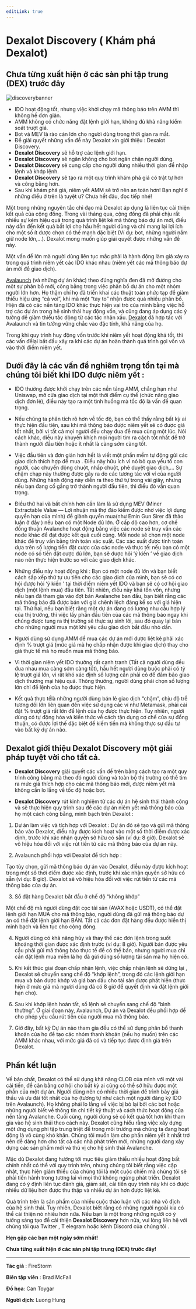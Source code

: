 ```yaml
---
editLink: true
---
```


# Dexalot Discovery ( Khám phá Dexalot)

## Chưa từng xuất hiện ở các sàn phi tập trung (DEX) trước đây

![discoverybanner](/images/discovery/discoverybanner.png)

* IDO hoạt động tốt, nhưng việc khởi chạy mã thông báo trên AMM thì không hề đơn giản.
* AMM không có chức năng đặt lệnh giới hạn, không đủ khả năng kiểm soát trượt giá.
* Bot và MEV là rào cản lớn cho người dùng trong thời gian ra mắt.
* Để giải quyết những vấn đề này Dexalot xin giới thiệu : Dexalot Discovery.
* **Dexalot Discovery** sẽ hỗ trợ các lệnh giới hạn.
* **Dexalot Discovery** sẽ ngăn không cho bot ngăn chặn người dùng.
* **Dexalot Discovery** sẽ cung cấp cho người dùng nhiều thời gian để nhập lệnh và khớp lệnh.
* **Dexalot Discovery** sẽ tạo ra một quy trình khám phá giá có trật tự hơn và công bằng hơn.
* Sau khi khám phá giá, niêm yết AMM sẽ trở nên an toàn hơn!
Bạn nghĩ ở những điều ở trên là tuyệt ư? Chưa hết đâu, đọc tiếp nhé!

Một trong những nguyên tắc chỉ đạo mà Dexalot áp dụng là liên tục cải thiện kết quả của cộng đồng. Trong vài tháng qua, cộng đồng đã phải chịu rất nhiều sự kém hiệu quả trong quá trình liệt kê mã thông báo dự án mới, điều này dẫn đến kết quả bất lợi cho hầu hết người dùng và chỉ mang lại lợi ích cho một số ít được chọn có thế mạnh đặc biệt (Ví dụ: bot, những người nắm giữ node lớn,…). Dexalot mong muốn giúp giải quyết được những vấn đề này.

Một vấn đề lớn mà người dùng liên tục mắc phải là hành động làm giá xảy ra trong quá trình niêm yết các IDO khác nhau (niêm yết các mã thông báo dự án mới để giao dịch).

[Avalaunch](https://avalaunch.app/) (và những dự án khác) theo đúng nghĩa đen đã mở đường cho một sự phân bổ mới, công bằng trong việc phân bổ dự án cho một nhóm người lớn hơn. Họ thậm chí họ đã triển khai các thuật toán phức tạp để giảm thiểu hiệu ứng “cá voi”, khi mà một “tay to” nhận được quá nhiều phân bổ. Hiện đã có các nền tảng IDO khác thực hiện vai trò của mình bằng việc hỗ trợ các dự án trong hệ sinh thái huy động vốn, và cũng đang áp dụng các ý tưởng để giảm thiểu tác động từ các tác nhân xấu. [Dexalot]((https://dexalot.com/)) đã hợp tác với Avalaunch và tin tưởng vững chắc vào đặc tính, khả năng của họ.

Trong khi quy trình huy động vốn trước khi niêm yết hoạt động khá tốt, thì các vấn đềlại bắt đầu xảy ra khi các dự án hoàn thành quá trình gọi vốn và vào thời điểm niêm yết.

## Dưới đây là các vấn đề nghiêm trọng tồn tại mà chúng tôi biết khi IDO được niêm yết :

* IDO thường được khởi chạy trên các nền tảng AMM, chẳng hạn như Uniswap, mở cửa giao dịch tại một thời điểm cụ thể (chức năng giao dịch đơn lẻ), điều này tạo ra một tình huống mà tốc độ là vấn đề quan trọng.

* Nếu chúng ta phân tích rõ hơn về tốc độ, bạn có thể thấy rằng bất kỳ ai thực hiện đầu tiên, sau khi mã thông báo được niêm yết sẽ có được giá tốt nhất, bởi vì tất cả mọi người đều chạy đua để mua cùng một lúc. Nói cách khác, điều này khuyến khích mọi người tìm ra cách tốt nhất để trở thành người đầu tiên hoặc ít nhất là càng sớm càng tốt.

* Việc đầu tiên và đơn giản hơn hết là viết một phần mềm tự động gửi các giao dịch thích hợp để mua . Điều này hữu ích vì nó bỏ qua yếu tố con người, các chuyển động chuột, nhấp chuột, phê duyệt giao dịch,… Sự chậm chạp này thường được gây ra do các tương tác với ví của người dùng. Những hành động này diễn ra theo thứ tự trong vài giây, nhưng nếu bạn đang cố gắng trở thành người đầu tiên, thì điều đó vẫn quan trọng.

* Điều thứ hai và bất chính hơn cần làm là sử dụng MEV (Miner Extractable Value — Lợi nhuận mà thợ đào kiếm được nhờ việc lợi dụng quyền hạn của mình) để giành quyền mua(như Emin Gun Sirer đã thảo luận ở đây ) nếu bạn có một Node đủ lớn. Ở cấp độ cao hơn, cơ chế đồng thuận Avalanche hoạt động bằng việc các node sẽ truy vấn các node khác để đạt được kết quả cuối cùng. Mỗi node sẽ chọn một node khác để truy vấn bằng tính toán xác suất. Các xác suất được tính toán dựa trên số lượng tiền đặt cược của các node và thực tế: nếu bạn có một node có số tiền đặt cược đủ lớn, bạn sẽ được hỏi ‘ý kiến ​’ về giao dịch nào nên thực hiện trước so với các giao dịch khác.

* Những điều này hoạt động khi : Bạn có một node đủ lớn và bạn biết cách sắp xếp thứ tự ưu tiên cho các giao dịch của mình, bạn sẽ có cơ hội được hỏi ‘ý kiến ​​’ tại thời điểm niêm yết IDO và bạn sẽ có cơ hội giao dịch (một lệnh mua) đầu tiên. Tất nhiên, điều này khá tốn vốn, nhưng nếu bạn đã tham gia vào đợt bán Avalanche ban đầu, bạn biết rằng các mã thông báo đã được bán với giá chênh lệch đáng kể so với giá hiện tại. Thứ hai, nếu bạn biết rằng một dự án đang có lượng nhu cầu hợp lý của thị trường, thì việc lấy phần đầu tiên của các mã thông báo ngay khi chúng được tung ra thị trường sẽ thực sự sinh lời, sau đó quay lại bán cho những người mua một khi yêu cầu giao dịch bắt đầu nhỏ dần.

* Người dùng sử dụng AMM để mua các dự án mới được liệt kê phải xác định % trượt giá (mức giá mà họ chấp nhận được khi giao dịch) thay cho giá thực tế mà họ muốn mua mã thông báo.

* Vì thời gian niêm yết IDO thường rất cạnh tranh (Tất cả người dùng đều đua nhau mua càng sớm càng tốt), hầu hết người dùng buộc phải có tỷ lệ trượt giá lớn, vì rất khó xác định số lượng cần phải có để đảm bảo giao dịch thương mại hiệu quả. Thông thường, người dùng phải chọn số lượng lớn chỉ để lệnh của họ được thực hiện.

* Kết quả thực tếlà những người dùng bán lẻ giao dịch “chậm”, chịu độ trễ tương đối lớn liên quan đến việc sử dụng các ví như Metamask, phải cài đặt % trượt giá rất lớn để lệnh của họ được thực hiện. Tuy nhiên, người dùng có tự động hóa và kiến ​​thức về cách tận dụng cơ chế của sự đồng thuận, có được lợi thế đặc biệt để kiếm tiền mà không thực sự đầu tư vào bất kỳ dự án nào.

## Dexalot giới thiệu Dexalot Discovery một giải pháp tuyệt vời cho tất cả.

* **Dexalot Discovery** giải quyết các vấn đề trên bằng cách tạo ra một quy trình công bằng mà theo đó người dùng và toàn bộ thị trường có thể tìm ra mức giá thích hợp cho các mã thông báo mới, được niêm yết mà không cần lo lắng về tốc độ hoặc bot.

* **Dexalot Discovery** rút kinh nghiệm từ các dự án hệ sinh thái thành công và sẽ thực hiện quy trình sau để các dự án niêm yết mã thông báo của họ một cách công bằng, minh bạch trên Dexalot :

1. Dự án làm việc và tích hợp với Dexalot :
Dự án đó sẽ tạo và gửi mã thông báo vào Dexalot, điều này được kích hoạt vào một số thời điểm được xác định, trước khi xác nhận quyền sở hữu có sẵn (ví dụ: 8 giờ). Dexalot sẽ vô hiệu hóa đối với việc rút tiền từ các mã thông báo của dự án này.

2. Avalaunch phối hợp với Dexalot để tích hợp :

Tạo tùy chọn, gửi mã thông báo dự án vào Dexalot, điều này được kích hoạt trong một số thời điểm được xác định, trước khi xác nhận quyền sở hữu có sẵn (ví dụ: 8 giờ). Dexalot sẽ vô hiệu hóa đối với việc rút tiền từ các mã thông báo của dự án.

3. Sổ đặt hàng Dexalot bắt đầu ở chế độ “không khớp”

Một chế độ mà người dùng đặt cọc tài sản (AVAX hoặc USDT), có thể đặt lệnh giới hạn MUA cho mã thông báo, người dùng đã gửi mã thông báo dự án có thể đặt lệnh giới hạn BÁN. Tất cả các đơn đặt hàng đều được hiển thị minh bạch và liên tục cho cộng đồng.

4. Người dùng có khả năng hủy và thay thế các đơn lệnh trong suốt khoảng thời gian được xác định trước (ví dụ: 8 giờ). Người bán được yêu cầu phải gửi mã thông báo thực tế để có thể bán, nhưng người mua chỉ cần đặt lệnh mua miễn là họ đã gửi đúng số lượng tài sản mà họ hiện có.

5. Khi kết thúc giai đoạn chấp nhận lệnh, việc chấp nhận lệnh sẽ dừng lại , Dexalot sẽ chuyển sang chế độ “khớp lệnh”, trong đó các lệnh giới hạn mua và bán được khớp và giá ban đầu cho tài sản được phát hiện (thực hiện ở mức giá mà người dùng đã có 8 giờ để quyết định và đặt lệnh giới hạn cho).

6. Sau khi khớp lệnh hoàn tất, sổ lệnh sẽ chuyển sang chế độ “bình thường”. Ở giai đoạn này, Avalaunch, Dự án và Dexalot đều phối hợp để cho phép yêu cầu rút tiền của người mua mã thông báo.

7. Giờ đây, bất kỳ Dự án nào tham gia đều có thể sử dụng phân bổ thanh khoản của họ để tạo các nhóm thanh khoản (nếu họ muốn) trên các AMM khác nhau, với mức giá đã có và tiếp tục được định giá trên Dexalot.

## Phần kết luận

Về bản chất, Dexalot có thể sử dụng khả năng CLOB của mình với một vài cải tiến, để cân bằng cơ hội cho bất kỳ ai cũng có thể sở hữu được một phần của một dự án. Người dùng nên có nhiều thời gian để trình bày giá thầu và ưu đãi tốt nhất của họ (tương tự như cách một người đăng ký IDO trên Avalaunch). Họ không phải lo lắng về việc bị bỏ lại bởi các bot hoặc những người biết về thông tin chi tiết kỹ thuật và cách thức hoạt động của nền tảng Avalanche. Cuối cùng, người dùng sẽ có kết quả tốt hơn khi tham gia vào hệ sinh thái theo cách này. Dexalot cũng hiểu rằng việc xây dựng một ứng dụng phi tập trung triệt để trong môi trường mà chúng ta đang hoạt động là vô cùng khó khăn. Chúng tôi muốn làm cho phần niêm yết ít nhất trở nên dễ dàng hơn cho tất cả các nhà phát triển mới, những người đang xây dựng các sản phẩm mới và thú vị cho hệ sinh thái Avalanche.

Mặc dù Dexalot đang hướng tới mục tiêu giảm thiểu nhiều hoạt động bất chính nhất có thể với quy trình trên, nhưng chúng tôi biết rằng việc cập nhật, thực hiện giảm thiểu của chúng tôi là một cuộc chiến mà chúng tôi sẽ phải tiến hành trong tương lai vì mọi thứ không ngừng phát triển. Dexalot đang có ý định liên tục đánh giá, giám sát, cải tiến quy trình này khi có được nhiều dữ liệu hơn được thu thập và nhiều dự án hơn được liệt kê.

Quá trình trên là sản phẩm của nhiều cuộc thảo luận với các nhà vô địch của hệ sinh thái. Tuy nhiên, Dexalot biết rằng có những người ngoài kia có thể cải thiện nó nhiều hơn nữa. Nếu bạn là một trong những người có ý tưởng sáng tạo để cải thiện **Dexalot Discovery** hơn nữa, vui lòng liên hệ với chúng tôi qua Twitter , T elegram hoặc kênh Discord của chúng tôi .

**Hẹn gặp các bạn một ngày sớm nhất!**

**Chưa từng xuất hiện ở các sàn phi tập trung (DEX) trước đây!**

---

**Tác giả** : FireStorm

**Biên tập viên** : Brad McFall

**Đồ họa**: Can Toygar

**Người dịch**: Luong Hung
